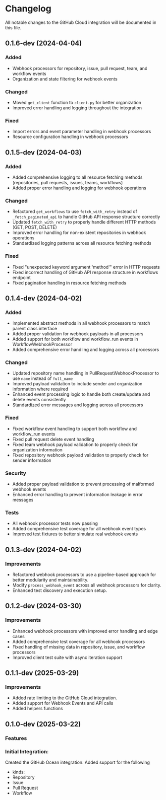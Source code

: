 # Changelog

All notable changes to the GitHub Cloud integration will be documented in this file.

## 0.1.6-dev (2024-04-04)

### Added
- Webhook processors for repository, issue, pull request, team, and workflow events
- Organization and state filtering for webhook events

### Changed
- Moved `get_client` function to `client.py` for better organization
- Improved error handling and logging throughout the integration

### Fixed
- Import errors and event parameter handling in webhook processors
- Resource configuration handling in webhook processors

## 0.1.5-dev (2024-04-03)

### Added
- Added comprehensive logging to all resource fetching methods (repositories, pull requests, issues, teams, workflows)
- Added proper error handling and logging for webhook operations

### Changed
- Refactored `get_workflows` to use `fetch_with_retry` instead of `_fetch_paginated_api` to handle GitHub API response structure correctly
- Updated `fetch_with_retry` to properly handle different HTTP methods (GET, POST, DELETE)
- Improved error handling for non-existent repositories in webhook operations
- Standardized logging patterns across all resource fetching methods

### Fixed
- Fixed "unexpected keyword argument 'method'" error in HTTP requests
- Fixed incorrect handling of GitHub API response structure in workflows endpoint
- Fixed pagination handling in resource fetching methods

## 0.1.4-dev (2024-04-02)

### Added
- Implemented abstract methods in all webhook processors to match parent class interface
- Added proper validation for webhook payloads in all processors
- Added support for both workflow and workflow_run events in WorkflowWebhookProcessor
- Added comprehensive error handling and logging across all processors

### Changed
- Updated repository name handling in PullRequestWebhookProcessor to use `name` instead of `full_name`
- Improved payload validation to include sender and organization information where required
- Enhanced event processing logic to handle both create/update and delete events consistently
- Standardized error messages and logging across all processors

### Fixed
- Fixed workflow event handling to support both workflow and workflow_run events
- Fixed pull request delete event handling
- Fixed team webhook payload validation to properly check for organization information
- Fixed repository webhook payload validation to properly check for sender information

### Security
- Added proper payload validation to prevent processing of malformed webhook events
- Enhanced error handling to prevent information leakage in error messages

### Tests
- All webhook processor tests now passing
- Added comprehensive test coverage for all webhook event types
- Improved test fixtures to better simulate real webhook events

## 0.1.3-dev (2024-04-02)

### Improvements
- Refactored webhook processors to use a pipeline-based approach for better modularity and maintainability.
- Modify `process_webhook_event` across all webhook processors for clarity.
- Enhanced test discovery and execution setup.

## 0.1.2-dev (2024-03-30)

### Improvements
- Enhanced webhook processors with improved error handling and edge cases
- Added comprehensive test coverage for all webhook processors
- Fixed handling of missing data in repository, issue, and workflow processors
- Improved client test suite with async iteration support

## 0.1.1-dev (2025-03-29)

### Improvements
- Added rate limiting to the GitHub Cloud integration.
- Added support for Webhook Events and API calls
- Added helpers functions

## 0.1.0-dev (2025-03-22)

### Features
### Initial Integration:
Created the GitHub Ocean integration.
Added support for the following 
- kinds:
- Repository
- Issue
- Pull Request
- Workflow

